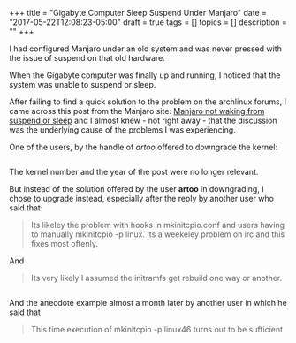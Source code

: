 +++
title = "Gigabyte Computer Sleep Suspend Under Manjaro"
date = "2017-05-22T12:08:23-05:00"
draft = true
tags = []
topics = []
description = ""
+++
<p>I had configured Manjaro under an old system and was never pressed with the issue of suspend on that old hardware.</p>

<p>When the Gigabyte computer was finally up and running, I noticed that the system was unable to suspend or sleep.</p>

<p>After failing to find a quick solution to the problem on the archlinux forums, I came across this post from the Manjaro site: <a href="https://forum.manjaro.org/t/manjaro-not-waking-from-suspend-or-sleep/492" target="_blank">Manjaro not waking from suspend or sleep</a> and I almost knew  - not right away - that the discussion was the underlying cause of the problems I was experiencing.</p>

<p>One of the users, by the handle of <em>artoo</em> offered to downgrade the kernel:</p>

<p><img src="/images/2017-05-22-artoo-downgrade-suggestion.png" alt=""></p>

<p>The kernel number and the year of the post were no longer relevant.</p>

<p>But instead of the solution offered by the user <strong>artoo</strong> in downgrading, I chose to upgrade instead, especially after the reply by another user who said that:</p>

<blockquote>
<p>Its likeley the problem with hooks in mkinitcpio.conf and users having to
manually mkinitcpio -p linux. Its a weekeley problem on irc and this fixes most
oftenly.</p>
</blockquote>

<p>And</p>

<blockquote>
<p>Its very likely I assumed the initramfs get rebuild one way or another.</p>
</blockquote>

<p><img src="/images/2017-05-22-ivan-reply-mkinitcpiio.png" alt=""></p>

<p>And the anecdote example almost a month later by another user in which he said that</p>

<blockquote>
<p>This time execution of mkinitcpio -p linux46 turns out to be sufficient</p>
</blockquote>

<p><img src="./Gigabyte computer sleep suspend under Manjaro · blog del tecnólogo_files/2017-05-22-fordprefect-suggestion-mkinitcpio.png" alt=""></p>
